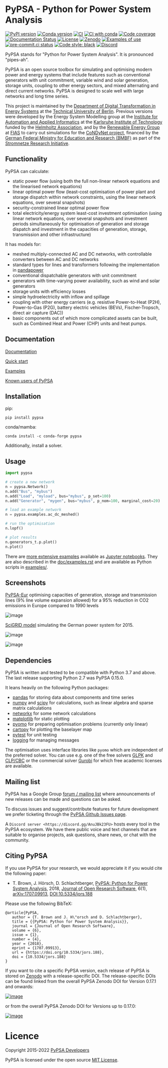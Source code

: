 # PyPSA - Python for Power System Analysis


[![PyPI version](https://img.shields.io/pypi/v/pypsa.svg)](https://pypi.python.org/pypi/pypsa)
[![Conda version](https://img.shields.io/conda/vn/conda-forge/pypsa.svg)](https://anaconda.org/conda-forge/pypsa)
[![CI](https://github.com/pypsa/pypsa/actions/workflows/CI.yml/badge.svg)](https://github.com/pypsa/pypsa/actions/workflows/CI.yml)
[![CI with conda](https://github.com/pypsa/pypsa/actions/workflows/CI-conda.yml/badge.svg)](https://github.com/pypsa/pypsa/actions/workflows/CI-conda.yml)
[![Code coverage](https://codecov.io/gh/PyPSA/PyPSA/branch/master/graph/badge.svg?token=kCpwJiV6Jr)](https://codecov.io/gh/PyPSA/PyPSA)
[![Documentation Status](https://readthedocs.org/projects/pypsa/badge/?version=latest)](https://pypsa.readthedocs.io/en/latest/?badge=latest)
[![License](https://img.shields.io/pypi/l/pypsa.svg)](LICENSE.txt)
[![Zenodo](https://zenodo.org/badge/DOI/10.5281/zenodo.3946412.svg)](https://doi.org/10.5281/zenodo.3946412)
[![Examples of use](https://mybinder.org/badge_logo.svg)](https://mybinder.org/v2/gh/PyPSA/PyPSA/master?filepath=examples%2Fnotebooks)
[![pre-commit.ci status](https://results.pre-commit.ci/badge/github/PyPSA/PyPSA/master.svg)](https://results.pre-commit.ci/latest/github/PyPSA/PyPSA/master)
[![Code style: black](https://img.shields.io/badge/code%20style-black-000000.svg)](https://github.com/psf/black)
[![Discord](https://img.shields.io/discord/911692131440148490?logo=discord)](https://discord.gg/AnuJBk23FU)

PyPSA stands for "Python for Power System Analysis". It is pronounced
"pipes-ah".

PyPSA is an open source toolbox for simulating and optimising modern power and
energy systems that include features such as conventional generators with unit
commitment, variable wind and solar generation, storage units, coupling to other
energy sectors, and mixed alternating and direct current networks. PyPSA is
designed to scale well with large networks and long time series.

This project is maintained by the [Department of Digital Transformation in
Energy Systems](https://tub-ensys.github.io) at the [Technical University of
Berlin](https://www.tu.berlin). Previous versions were developed by the Energy
System Modelling group at the [Institute for Automation and Applied
Informatics](https://www.iai.kit.edu/english/index.php) at the [Karlsruhe
Institute of Technology](http://www.kit.edu/english/index.php) funded by the
[Helmholtz Association](https://www.helmholtz.de/en/), and by the [Renewable
Energy
Group](https://fias.uni-frankfurt.de/physics/schramm/renewable-energy-system-and-network-analysis/)
at [FIAS](https://fias.uni-frankfurt.de/) to carry out simulations for the
[CoNDyNet project](http://condynet.de/), financed by the [German Federal
Ministry for Education and Research (BMBF)](https://www.bmbf.de/en/index.html)
as part of the [Stromnetze Research
Initiative](http://forschung-stromnetze.info/projekte/grundlagen-und-konzepte-fuer-effiziente-dezentrale-stromnetze/).

## Functionality

PyPSA can calculate:

-   static power flow (using both the full non-linear network equations and the
    linearised network equations)
-   linear optimal power flow (least-cost optimisation of power plant and
    storage dispatch within network constraints, using the linear network
    equations, over several snapshots)
-   security-constrained linear optimal power flow
-   total electricity/energy system least-cost investment optimisation (using
    linear network equations, over several snapshots and investment periods
    simultaneously for optimisation of generation and storage dispatch and
    investment in the capacities of generation, storage, transmission and other
    infrastructure)

It has models for:

-   meshed multiply-connected AC and DC networks, with controllable converters
    between AC and DC networks
-   standard types for lines and transformers following the implementation in
    [pandapower](https://www.pandapower.org/)
-   conventional dispatchable generators with unit commitment
-   generators with time-varying power availability, such as wind and solar
    generators
-   storage units with efficiency losses
-   simple hydroelectricity with inflow and spillage
-   coupling with other energy carriers (e.g. resistive Power-to-Heat (P2H),
    Power-to-Gas (P2G), battery electric vehicles (BEVs), Fischer-Tropsch,
    direct air capture (DAC))
-   basic components out of which more complicated assets can be built, such as
    Combined Heat and Power (CHP) units and heat pumps.

## Documentation

[Documentation](https://pypsa.readthedocs.io/en/latest/index.html)

[Quick start](https://pypsa.readthedocs.io/en/latest/quick_start.html)

[Examples](https://pypsa.readthedocs.io/en/latest/examples-basic.html)

[Known users of
PyPSA](https://pypsa.readthedocs.io/en/latest/users.html)

## Installation

pip:

```pip install pypsa```

conda/mamba:

```conda install -c conda-forge pypsa```

Additionally, install a solver.

## Usage

```py
import pypsa

# create a new network
n = pypsa.Network()
n.add("Bus", "mybus")
n.add("Load", "myload", bus="mybus", p_set=100)
n.add("Generator", "mygen", bus="mybus", p_nom=100, marginal_cost=20)

# load an example network
n = pypsa.examples.ac_dc_meshed()

# run the optimisation
n.lopf()

# plot results
n.generators_t.p.plot()
n.plot()
```

There are [more extensive
examples](https://pypsa.readthedocs.io/en/latest/examples-basic.html) available
as [Jupyter notebooks](https://jupyter.org/). They are also described in the
[doc/examples.rst](doc/examples.rst) and are available as Python scripts in
[examples/](examples/).

## Screenshots

[PyPSA-Eur](https://github.com/PyPSA/pypsa-eur) optimising capacities of
generation, storage and transmission lines (9% line volume expansion allowed)
for a 95% reduction in CO2 emissions in Europe compared to 1990 levels

![image](doc/img/elec_s_256_lv1.09_Co2L-3H.png)

[SciGRID model](https://power.scigrid.de/) simulating the German power system
for 2015.

![image](doc/img/stacked-gen_and_storage-scigrid.png)

![image](doc/img/lmp_and_line-loading.png)

## Dependencies

PyPSA is written and tested to be compatible with Python 3.7 and above.
The last release supporting Python 2.7 was PyPSA 0.15.0.

It leans heavily on the following Python packages:

-   [pandas](http://pandas.pydata.org/) for storing data about
    components and time series
-   [numpy](http://www.numpy.org/) and [scipy](http://scipy.org/) for
    calculations, such as linear algebra and sparse matrix calculations
-   [networkx](https://networkx.github.io/) for some network
    calculations
-   [matplotlib](https://matplotlib.org/) for static plotting
-   [pyomo](http://www.pyomo.org/) for preparing optimisation problems
    (currently only linear)
-   [cartopy](https://scitools.org.uk/cartopy) for plotting the
    baselayer map
-   [pytest](http://pytest.org/) for unit testing
-   [logging](https://docs.python.org/3/library/logging.html) for
    managing messages

The optimisation uses interface libraries like `pyomo` which are
independent of the preferred solver. You can use e.g. one of the free
solvers [GLPK](https://www.gnu.org/software/glpk/) and
[CLP/CBC](https://github.com/coin-or/Cbc/) or the commercial solver
[Gurobi](http://www.gurobi.com/) for which free academic licenses are
available.

## Mailing list

PyPSA has a Google Group [forum / mailing
list](https://groups.google.com/group/pypsa) where announcements of new
releases can be made and questions can be asked.

To discuss issues and suggest/contribute features for future development
we prefer ticketing through the [PyPSA Github Issues
page](https://github.com/PyPSA/PyPSA/issues).

A `Discord server <https://discord.gg/AnuJBk23FU>` hosts every tool
in the PyPSA ecosystem. We have there public voice and text channels
that are suitable to organise projects, ask questions,
share news, or chat with the community.

## Citing PyPSA

If you use PyPSA for your research, we would appreciate it if you would
cite the following paper:

-   T. Brown, J. Hörsch, D. Schlachtberger, [PyPSA: Python for Power
    System Analysis](https://arxiv.org/abs/1707.09913), 2018, [Journal
    of Open Research
    Software](https://openresearchsoftware.metajnl.com/), 6(1),
    [arXiv:1707.09913](https://arxiv.org/abs/1707.09913),
    [DOI:10.5334/jors.188](https://doi.org/10.5334/jors.188)

Please use the following BibTeX:

    @article{PyPSA,
       author = {T. Brown and J. H\"orsch and D. Schlachtberger},
       title = {{PyPSA: Python for Power System Analysis}},
       journal = {Journal of Open Research Software},
       volume = {6},
       issue = {1},
       number = {4},
       year = {2018},
       eprint = {1707.09913},
       url = {https://doi.org/10.5334/jors.188},
       doi = {10.5334/jors.188}
    }

If you want to cite a specific PyPSA version, each release of PyPSA is
stored on [Zenodo](https://zenodo.org/) with a release-specific DOI. The
release-specific DOIs can be found linked from the overall PyPSA Zenodo
DOI for Version 0.17.1 and onwards:

[![image](https://zenodo.org/badge/DOI/10.5281/zenodo.3946412.svg)](https://doi.org/10.5281/zenodo.3946412)

or from the overall PyPSA Zenodo DOI for Versions up to 0.17.0:

[![image](https://zenodo.org/badge/DOI/10.5281/zenodo.786605.svg)](https://doi.org/10.5281/zenodo.786605)

# Licence

Copyright 2015-2022 [PyPSA
Developers](https://pypsa.readthedocs.io/en/latest/developers.html)

PyPSA is licensed under the open source [MIT
License](https://github.com/PyPSA/PyPSA/blob/master/LICENSE.txt).

